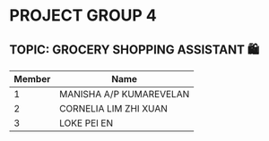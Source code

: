 # PROJECT GROUP 4
## TOPIC: GROCERY SHOPPING ASSISTANT :shopping:

| Member     | Name |
| ---      | ---       |
| 1 | MANISHA A/P KUMAREVELAN      |
| 2 | CORNELIA LIM ZHI XUAN        |
| 3 | LOKE PEI EN                  |
